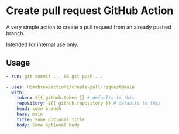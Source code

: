 # Create pull request GitHub Action

A very simple action to create a pull request from an already pushed branch.

Intended for internal use only.

## Usage

```yaml
- run: git commit ... && git push ...

- uses: Homebrew/actions/create-pull-request@main
  with:
    token: ${{ github.token }} # defaults to this
    repository: ${{ github.repository }} # defaults to this
    head: some-branch
    base: main
    title: Some optional title
    body: Some optional body
```
